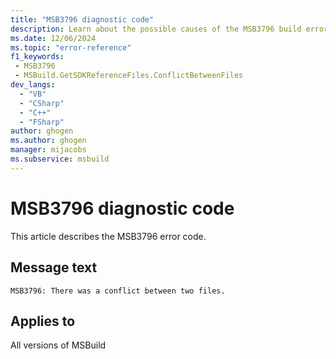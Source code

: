 ```yaml
---
title: "MSB3796 diagnostic code"
description: Learn about the possible causes of the MSB3796 build error, and get troubleshooting tips.
ms.date: 12/06/2024
ms.topic: "error-reference"
f1_keywords:
 - MSB3796
 - MSBuild.GetSDKReferenceFiles.ConflictBetweenFiles
dev_langs:
  - "VB"
  - "CSharp"
  - "C++"
  - "FSharp"
author: ghogen
ms.author: ghogen
manager: mijacobs
ms.subservice: msbuild
---
```


# MSB3796 diagnostic code

<!-- :::ErrorDefinitionDescription::: -->
<!-- :::editable-content name="introDescription"::: -->
This article describes the MSB3796 error code.
<!-- :::editable-content-end::: -->

## Message text

`MSB3796: There was a conflict between two files.`

<!-- :::editable-content name="postOutputDescription"::: -->
<!--
{StrBegin="MSB3796: "}
-->
<!-- :::editable-content-end::: -->
<!-- :::ErrorDefinitionDescription-end::: -->

## Applies to

All versions of MSBuild
